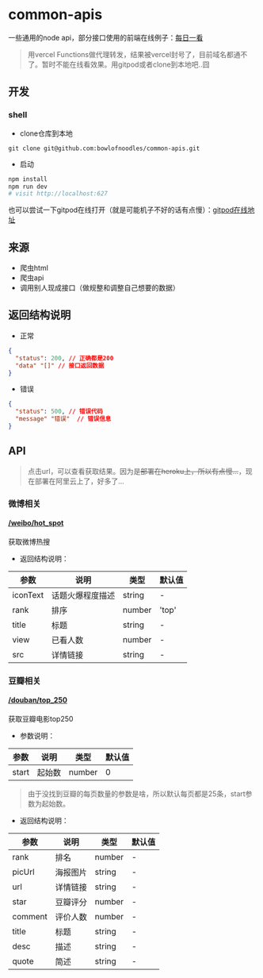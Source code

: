 # common-apis

一些通用的node api，部分接口使用的前端在线例子：[每日一看](https://daily.bowlofnoodles.top)

> 用vercel Functions做代理转发，结果被vercel封号了，目前域名都通不了。暂时不能在线看效果。用gitpod或者clone到本地吧..囧

## 开发

### shell

+ clone仓库到本地

```
git clone git@github.com:bowlofnoodles/common-apis.git
```

+ 启动

``` bash
npm install
npm run dev
# visit http://localhost:627
```

也可以尝试一下gitpod在线打开（就是可能机子不好的话有点慢）：[gitpod在线地址](https://gitpod.io/#https://github.com/bowlofnoodles/common-apis)



## 来源
+ 爬虫html
+ 爬虫api
+ 调用别人现成接口（做规整和调整自己想要的数据）

## 返回结构说明

+ 正常

``` json
{
  "status": 200, // 正确都是200
  "data" "[]" // 接口返回数据
}
```

+ 错误

``` json
{
  "status": 500, // 错误代码
  "message" "错误"  // 错误信息
}
```

## API

> 点击url，可以查看获取结果。因为是~~部署在heroku上，所以有点慢...~~，现在部署在阿里云上了，好多了...
### 微博相关

#### [/weibo/hot_spot](https://api.bowlofnoodles.top/common/weibo/hot_spot)

获取微博热搜

+ 返回结构说明：

| 参数 | 说明 | 类型 | 默认值 |
| -- | -- | -- | -- |
| iconText | 话题火爆程度描述 | string | - |
| rank | 排序 | number | 'top' | - |
| title | 标题 | string | - |
| view | 已看人数 | number | - |
| src | 详情链接 | string | - |

### 豆瓣相关

#### [/douban/top_250](https://api.bowlofnoodles.top/common/douban/top_250?start=0)

获取豆瓣电影top250

+ 参数说明：

| 参数 | 说明 | 类型 | 默认值 |
| -- | -- | -- | -- |
| start | 起始数 | number | 0 |

> 由于没找到豆瓣的每页数量的参数是啥，所以默认每页都是25条，start参数为起始数。

+ 返回结构说明：

| 参数 | 说明 | 类型 | 默认值 |
| -- | -- | -- | -- |
| rank | 排名 | number | - |
| picUrl | 海报图片 | string | - |
| url | 详情链接 | string | - |
| star | 豆瓣评分 | number | - |
| comment | 评价人数 | number | - |
| title | 标题 | string | - |
| desc | 描述 | string | - |
| quote | 简述 | string | - |